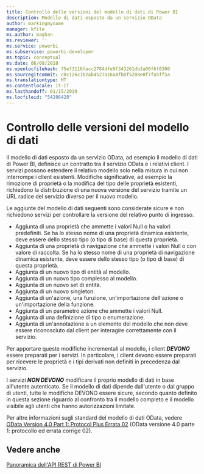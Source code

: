 ```yaml
---
title: Controllo delle versioni del modello di dati di Power BI
description: Modello di dati esposto da un servizio OData
author: markingmyname
manager: kfile
ms.author: maghan
ms.reviewer: ''
ms.service: powerbi
ms.subservice: powerbi-developer
ms.topic: conceptual
ms.date: 06/08/2018
ms.openlocfilehash: 75ef3116facc2784dfe9f343261db3a00f6f8300
ms.sourcegitcommit: c8c126c1b2ab4527a16a4fb8f5208e0f7fa5ff5a
ms.translationtype: HT
ms.contentlocale: it-IT
ms.lasthandoff: 01/15/2019
ms.locfileid: "54286428"
---
```

# <a name="data-model-versioning"></a>Controllo delle versioni del modello di dati

Il modello di dati esposto da un servizio OData, ad esempio il modello di dati di Power BI, definisce un contratto tra il servizio OData e i relativi client. I servizi possono estendere il relativo modello solo nella misura in cui non interrompe i client esistenti. Modifiche significative, ad esempio la rimozione di proprietà o la modifica del tipo delle proprietà esistenti, richiedono la distribuzione di una nuova versione del servizio tramite un URL radice del servizio diverso per il nuovo modello.  
  
Le aggiunte del modello di dati seguenti sono considerate sicure e non richiedono servizi per controllare la versione del relativo punto di ingresso.  
  
* Aggiunta di una proprietà che ammette i valori Null o ha valori predefiniti. Se ha lo stesso nome di una proprietà dinamica esistente, deve essere dello stesso tipo (o tipo di base) di questa proprietà.  
* Aggiunta di una proprietà di navigazione che ammette i valori Null o con valore di raccolta. Se ha lo stesso nome di una proprietà di navigazione dinamica esistente, deve essere dello stesso tipo (o tipo di base) di questa proprietà.  
* Aggiunta di un nuovo tipo di entità al modello.  
* Aggiunta di un nuovo tipo complesso al modello.  
* Aggiunta di un nuovo set di entità.  
* Aggiunta di un nuovo singleton.  
* Aggiunta di un'azione, una funzione, un'importazione dell'azione o un'importazione della funzione.
* Aggiunta di un parametro azione che ammette i valori Null.  
* Aggiunta di una definizione di tipo o enumerazione.  
* Aggiunta di un'annotazione a un elemento del modello che non deve essere riconosciuto dal client per interagire correttamente con il servizio.  
  
Per apportare queste modifiche incrementali al modello, i client ***DEVONO*** essere preparati per i servizi. In particolare, i client devono essere preparati per ricevere le proprietà e i tipi derivati non definiti in precedenza dal servizio.  
  
I servizi ***NON DEVONO*** modificare il proprio modello di dati in base all'utente autenticato. Se il modello di dati dipende dall'utente o dal gruppo di utenti, tutte le modifiche DEVONO essere sicure, secondo quanto definito in questa sezione riguardo al confronto tra il modello completo e il modello visibile agli utenti che hanno autorizzazioni limitate.  
  
Per altre informazioni sugli standard del modello di dati OData, vedere [OData Version 4.0 Part 1: Protocol Plus Errata 02](http://docs.oasis-open.org/odata/odata/v4.0/odata-v4.0-part1-protocol.html) (OData versione 4.0 parte 1: protocollo ed errata corrige 02).  
  
## <a name="see-also"></a>Vedere anche
[Panoramica dell'API REST di Power BI](https://docs.microsoft.com/rest/api/power-bi/)  